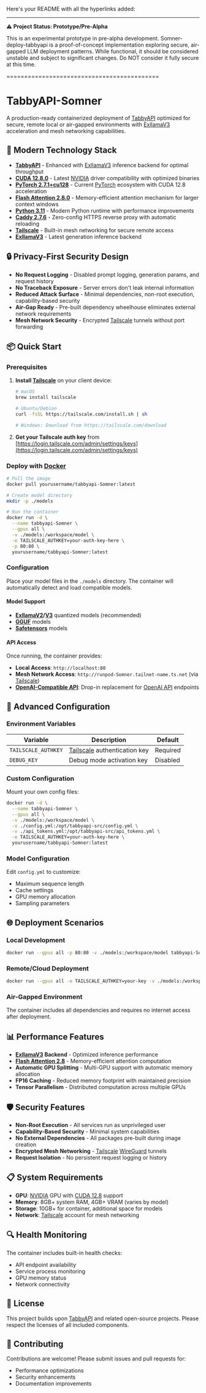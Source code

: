 Here's your README with all the hyperlinks added:

---

⚠️ **Project Status: Prototype/Pre-Alpha**

This is an experimental prototype in pre-alpha development. Somner-deploy-tabbyapi is a proof-of-concept implementation exploring secure, air-gapped LLM deployment patterns. While functional, it should be considered unstable and subject to significant changes. Do NOT consider it fully secure at this time.

===========================================

# TabbyAPI-Somner

A production-ready containerized deployment of [TabbyAPI](https://github.com/theroyallab/TabbyAPI) optimized for secure, remote local or air-gapped environments with [ExllamaV3](https://github.com/turboderp-org/exllamav3) acceleration and mesh networking capabilities.

## 🚀 Modern Technology Stack

- **[TabbyAPI](https://github.com/theroyallab/TabbyAPI)** - Enhanced with [ExllamaV3](https://github.com/turboderp-org/exllamav3) inference backend for optimal throughput
- **[CUDA 12.8.0](https://developer.nvidia.com/cuda-downloads)** - Latest [NVIDIA](https://www.nvidia.com/) driver compatibility with optimized binaries
- **[PyTorch 2.7.1+cu128](https://pytorch.org/)** - Current [PyTorch](https://pytorch.org/) ecosystem with CUDA 12.8 acceleration
- **[Flash Attention 2.8.0](https://github.com/Dao-AILab/flash-attention)** - Memory-efficient attention mechanism for larger context windows
- **[Python 3.11](https://www.python.org/)** - Modern Python runtime with performance improvements
- **[Caddy 2.7.6](https://caddyserver.com/)** - Zero-config HTTPS reverse proxy with automatic reloading
- **[Tailscale](https://tailscale.com/)** - Built-in mesh networking for secure remote access
- **[ExllamaV3](https://github.com/turboderp-org/exllamav3)** - Latest generation inference backend

## 🔒 Privacy-First Security Design

- **No Request Logging** - Disabled prompt logging, generation params, and request history
- **No Traceback Exposure** - Server errors don't leak internal information
- **Reduced Attack Surface** - Minimal dependencies, non-root execution, capability-based security
- **Air-Gap Ready** - Pre-built dependency wheelhouse eliminates external network requirements
- **Mesh Network Security** - Encrypted [Tailscale](https://tailscale.com/) tunnels without port forwarding

## 📦 Quick Start

### Prerequisites

1. **Install [Tailscale](https://tailscale.com/)** on your client device:
   ```bash
   # macOS
   brew install tailscale
   
   # Ubuntu/Debian
   curl -fsSL https://tailscale.com/install.sh | sh
   
   # Windows: Download from https://tailscale.com/download
   ```

2. **Get your Tailscale auth key** from [https://login.tailscale.com/admin/settings/keys](https://login.tailscale.com/admin/settings/keys)

### Deploy with [Docker](https://www.docker.com/)

```bash
# Pull the image
docker pull yourusername/tabbyapi-Somner:latest

# Create model directory
mkdir -p ./models

# Run the container
docker run -d \
  --name tabbyapi-Somner \
  --gpus all \
  -v ./models:/workspace/model \
  -e TAILSCALE_AUTHKEY=your-auth-key-here \
  -p 80:80 \
  yourusername/tabbyapi-Somner:latest
```

### Configuration

Place your model files in the `./models` directory. The container will automatically detect and load compatible models.

#### Model Support
- **[ExllamaV2](https://github.com/turboderp-org/exllamav2)/[V3](https://github.com/turboderp-org/exllamav3)** quantized models (recommended)
- **[GGUF](https://github.com/ggerganov/ggml/blob/master/docs/gguf.md)** models
- **[Safetensors](https://github.com/huggingface/safetensors)** models

#### API Access

Once running, the container provides:
- **Local Access**: `http://localhost:80`
- **Mesh Network Access**: `http://runpod-Somner.tailnet-name.ts.net` (via [Tailscale](https://tailscale.com/))
- **[OpenAI-Compatible API](https://platform.openai.com/docs/api-reference)**: Drop-in replacement for [OpenAI API](https://platform.openai.com/docs/api-reference) endpoints

## 🔧 Advanced Configuration

### Environment Variables

| Variable | Description | Default |
|----------|-------------|---------|
| `TAILSCALE_AUTHKEY` | [Tailscale](https://tailscale.com/) authentication key | Required |
| `DEBUG_KEY` | Debug mode activation key | Disabled |

### Custom Configuration

Mount your own config files:

```bash
docker run -d \
  --name tabbyapi-Somner \
  --gpus all \
  -v ./models:/workspace/model \
  -v ./config.yml:/opt/tabbyapi-src/config.yml \
  -v ./api_tokens.yml:/opt/tabbyapi-src/api_tokens.yml \
  -e TAILSCALE_AUTHKEY=your-auth-key-here \
  yourusername/tabbyapi-Somner:latest
```

### Model Configuration

Edit `config.yml` to customize:
- Maximum sequence length
- Cache settings
- GPU memory allocation
- Sampling parameters

## 🌐 Deployment Scenarios

### Local Development
```bash
docker run --gpus all -p 80:80 -v ./models:/workspace/model tabbyapi-Somner
```

### Remote/Cloud Deployment
```bash
docker run --gpus all -e TAILSCALE_AUTHKEY=your-key -v ./models:/workspace/model tabbyapi-Somner
```

### Air-Gapped Environment
The container includes all dependencies and requires no internet access after deployment.

## 📊 Performance Features

- **[ExllamaV3](https://github.com/turboderp-org/exllamav3) Backend** - Optimized inference performance
- **[Flash Attention 2.8](https://github.com/Dao-AILab/flash-attention)** - Memory-efficient attention computation
- **Automatic GPU Splitting** - Multi-GPU support with automatic memory allocation
- **FP16 Caching** - Reduced memory footprint with maintained precision
- **Tensor Parallelism** - Distributed computation across multiple GPUs

## 🛡️ Security Features

- **Non-Root Execution** - All services run as unprivileged user
- **Capability-Based Security** - Minimal system capabilities
- **No External Dependencies** - All packages pre-built during image creation
- **Encrypted Mesh Networking** - [Tailscale](https://tailscale.com/) [WireGuard](https://www.wireguard.com/) tunnels
- **Request Isolation** - No persistent request logging or history

## 📋 System Requirements

- **GPU**: [NVIDIA](https://www.nvidia.com/) GPU with [CUDA 12.8](https://developer.nvidia.com/cuda-downloads) support
- **Memory**: 8GB+ system RAM, 4GB+ VRAM (varies by model)
- **Storage**: 10GB+ for container, additional space for models
- **Network**: [Tailscale](https://tailscale.com/) account for mesh networking

## 🔍 Health Monitoring

The container includes built-in health checks:
- API endpoint availability
- Service process monitoring
- GPU memory status
- Network connectivity

## 📄 License

This project builds upon [TabbyAPI](https://github.com/theroyallab/TabbyAPI) and related open-source projects. Please respect the licenses of all included components.

## 🤝 Contributing

Contributions are welcome! Please submit issues and pull requests for:
- Performance optimizations
- Security enhancements
- Documentation improvements
